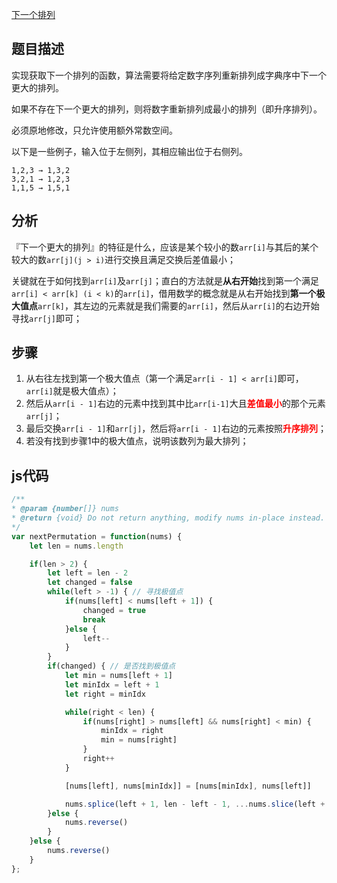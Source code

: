 [下一个排列](https://leetcode-cn.com/problems/next-permutation/)

## 题目描述

实现获取下一个排列的函数，算法需要将给定数字序列重新排列成字典序中下一个更大的排列。

如果不存在下一个更大的排列，则将数字重新排列成最小的排列（即升序排列）。

必须原地修改，只允许使用额外常数空间。

以下是一些例子，输入位于左侧列，其相应输出位于右侧列。

```
1,2,3 → 1,3,2
3,2,1 → 1,2,3
1,1,5 → 1,5,1
```

## 分析

『下一个更大的排列』的特征是什么，应该是某个较小的数`arr[i]`与其后的某个较大的数`arr[j](j > i)`进行交换且满足交换后差值最小；

关键就在于如何找到`arr[i]`及`arr[j]`；直白的方法就是**从右开始**找到第一个满足`arr[i] < arr[k] (i < k)`的`arr[i]`，借用数学的概念就是从右开始找到**第一个极大值点**`arr[k]`，其左边的元素就是我们需要的`arr[i]`，然后从`arr[i]`的右边开始寻找`arr[j]`即可；

## 步骤

1. 从右往左找到第一个极大值点（第一个满足`arr[i - 1] < arr[i]`即可，`arr[i]`就是极大值点）；
2. 然后从`arr[i - 1]`右边的元素中找到其中比`arr[i-1]`大且<font color=red>**差值最小**</font>的那个元素`arr[j]`；
3. 最后交换`arr[i - 1]`和`arr[j]`，然后将`arr[i - 1]`右边的元素按照<font color=red>**升序排列**</font>；
4. 若没有找到步骤1中的极大值点，说明该数列为最大排列；


## js代码

```js
/**
* @param {number[]} nums
* @return {void} Do not return anything, modify nums in-place instead.
*/
var nextPermutation = function(nums) {
    let len = nums.length

    if(len > 2) {
        let left = len - 2
        let changed = false
        while(left > -1) { // 寻找极值点
            if(nums[left] < nums[left + 1]) {
                changed = true
                break
            }else {
                left--
            }
        }
        if(changed) { // 是否找到极值点
            let min = nums[left + 1]
            let minIdx = left + 1
            let right = minIdx

            while(right < len) {
                if(nums[right] > nums[left] && nums[right] < min) {
                    minIdx = right
                    min = nums[right]
                }
                right++
            }

            [nums[left], nums[minIdx]] = [nums[minIdx], nums[left]]

            nums.splice(left + 1, len - left - 1, ...nums.slice(left + 1).sort((a, b) => a - b))
        }else {
            nums.reverse()
        }
    }else {
        nums.reverse()
    }
};
```